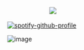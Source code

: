 ⠀ ⠀⠀⠀⠀⠀⠀⠀⠀![](https://komarev.com/ghpvc/?username=your-github-username&color=7e7e7e)⠀

[![spotify-github-profile](https://spotify-github-profile.kittinanx.com/api/view?uid=31urjbmjokxo2f7g3gr446y7o2gm&cover_image=true&theme=novatorem&show_offline=true&background_color=121212&interchange=false&bar_color_cover=false&bar_color=7e7e7e7e)](https://github.com/kittinan/spotify-github-profile)

![image](https://github.com/user-attachments/assets/c1b7fbc9-0d90-48f9-a844-6ec97cf4f7f8)




